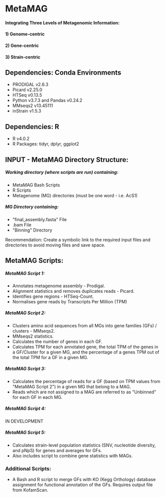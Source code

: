 # **MetaMAG**
#### Integrating Three Levels of Metagenomic Information: 
#### 1) Genome-centric
#### 2) Gene-centric
#### 3) Strain-centric


## **Dependencies: Conda Environments**
* PRODIGAL v2.6.3
* Picard v2.25.0
* HTSeq v0.13.5
* Python v3.7.3 and Pandas v0.24.2
* MMseqs2 v13.45111
* inStrain v1.5.3
## **Dependencies: R**
* R v4.0.2
* R Packages: tidyr, dplyr, ggplot2


## **INPUT - MetaMAG Directory Structure:**
##### Working directory (where scripts are run) containing:
* MetaMAG Bash Scripts
* R Scripts
* Metagenome (MG) directories (must be one word - i.e. AcS1)
##### MG Directory containing:
* "final_assembly.fasta" File
* .bam File
* "Binning" Directory

Recommendation: Create a symbolic link to the required input files and directories to avoid moving files and save space.


## **MetaMAG Scripts:**

##### MetaMAG Script 1:
* Annotates metagenome assembly - Prodigal.
* Alignment statistics and removes duplicates reads - Picard.
* Identifies gene regions - HTSeq-Count.
* Normalises gene reads by Transcripts Per Million (TPM)

##### MetaMAG Script 2:
* Clusters amino acid sequences from all MGs into gene families (GFs) / clusters - MMseqs2.
* MMseqs2 statistics.
* Calculates the number of genes in each GF.
* Calculates TPM for each annotated gene, the total TPM of the genes in a GF/Cluster for a given MG, and the percentage of a genes TPM out of the total TPM for a GF in a given MG. 

##### MetaMAG Script 3:
* Calculates the percentage of reads for a GF (based on TPM values from "MetaMAG Script 2") in a given MG that belong to a MAG. 
* Reads which are not assigned to a MAG are referred to as "Unbinned" for each GF in each MG.

##### MetaMAG Script 4:
IN DEVELOPMENT

##### MetaMAG Script 5:
* Calculates strain-level population statistics (SNV, nucleotide diversity, and pNpS) for genes and averages for GFs.
* Also includes script to combine gene statistics with MAGs.


### **Additional Scripts:**
* A Bash and R script to merge GFs with KO (Kegg Orthology) database assignment for functional annotation of the GFs. Requires output file from KofamScan.
